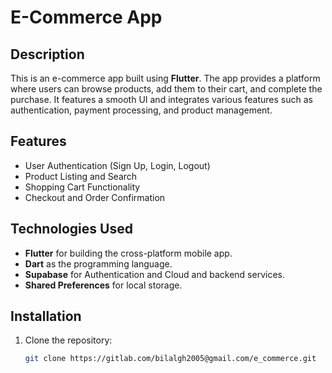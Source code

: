# E-Commerce App

## Description
This is an e-commerce app built using **Flutter**. The app provides a platform where users can browse products, add them to their cart, and complete the purchase. It features a smooth UI and integrates various features such as authentication, payment processing, and product management.

## Features
- User Authentication (Sign Up, Login, Logout)
- Product Listing and Search
- Shopping Cart Functionality
- Checkout and Order Confirmation

## Technologies Used
- **Flutter** for building the cross-platform mobile app.
- **Dart** as the programming language.
- **Supabase** for Authentication and Cloud and backend services.
- **Shared Preferences** for local storage.

## Installation

1. Clone the repository:
   ```bash
   git clone https://gitlab.com/bilalgh2005@gmail.com/e_commerce.git
